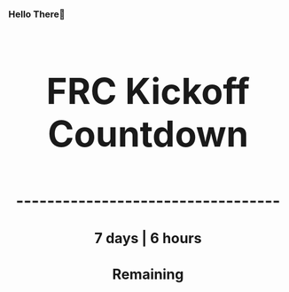 ### Hello There👋

<!---START-TIMER--->
<h3 align='center' style='font-size: 64px;'>FRC Kickoff Countdown</h3>
<h3 align='center' style='font-size: 30px;'>----------------------------------</h3>
<h3 align='center' style='font-size: 25px;'>7 days | 6 hours</h3>
<h3 align='center' style='font-size: 25px;'>Remaining</h3>
<!---END-TIMER--->
